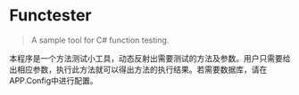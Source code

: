 Functester
==========
>A sample tool for C# function testing.

本程序是一个方法测试小工具，动态反射出需要测试的方法及参数。用户只需要给出相应参数，执行此方法就可以得出方法的执行结果。若需要数据库，请在APP.Config中进行配置。
